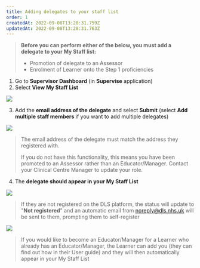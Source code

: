 ```yaml
---
title: Adding delegates to your staff list
order: 1
createdAt: 2022-09-08T13:28:31.759Z
updatedAt: 2022-09-08T13:28:31.763Z
---
```

> **Before you can perform either of the below, you must add a delegate to your My Staff list:**
>
> * Promotion of delegate to an Assessor
> * Enrolment of Learner onto the Step 1 proficiencies

1. Go to **Supervisor Dashboard** (in **Supervise** application) 
2. Select **View My Staff List**

![](/img/adding-delegates_1.png)

3. Add the **email address of the delegate** and select **Submit** (select **Add multiple staff members** if you want to add multiple delegates) 

![](/img/adding-delegates_2.png)

> The email address of the delegate must match the address they registered with.
>
> If you do not have this functionality, this means you have been promoted to an Assessor rather than an Educator/Manager. Contact your Clinical Centre Manager to update your role.

4. The **delegate should appear in your My Staff List**

![](/img/adding-delegates_3.png)

> If they are not registered on the DLS platform, the status will update to "**Not registered**" and an automatic email from noreply@dls.nhs.uk will be sent to them, prompting them to self-register

![](/img/adding-delegates_4.png)


> If you would like to become an Educator/Manager for a Learner who already has an Educator/Manager, the Learner can add you (they can find out how in their User guide) and they will then automatically appear in your My Staff List